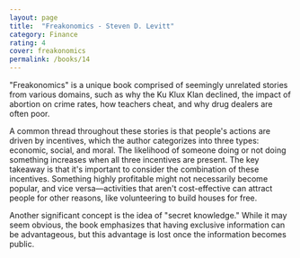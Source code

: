 ```yaml
---
layout: page
title:  "Freakonomics - Steven D. Levitt"
category: Finance
rating: 4
cover: freakonomics
permalink: /books/14
---
```


"Freakonomics" is a unique book comprised of seemingly unrelated stories from various domains, such as why the Ku Klux Klan declined, the impact of abortion on crime rates, how teachers cheat, and why drug dealers are often poor.

A common thread throughout these stories is that people's actions are driven by incentives, which the author categorizes into three types: economic, social, and moral. The likelihood of someone doing or not doing something increases when all three incentives are present. The key takeaway is that it's important to consider the combination of these incentives. Something highly profitable might not necessarily become popular, and vice versa—activities that aren't cost-effective can attract people for other reasons, like volunteering to build houses for free.

Another significant concept is the idea of "secret knowledge." While it may seem obvious, the book emphasizes that having exclusive information can be advantageous, but this advantage is lost once the information becomes public.




